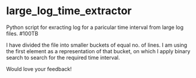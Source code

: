 # large_log_time_extractor
Python script for exracting log for a paricular time interval from large log files. #100TB

I have divided the file into smaller buckets of equal no. of lines.
I am using the first element as a representation of that bucket, on which I apply binary search to search for the required time interval.

Would love your feedback!
